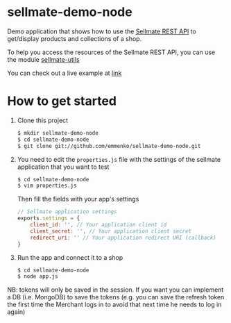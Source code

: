 sellmate-demo-node
==================

Demo application that shows how to use the [Sellmate REST API](http://www.sellmate.com) to get/display products and collections of a shop.

To help you access the resources of the Sellmate REST API, you can use the module [sellmate-utils](https://github.com/emmenko/sellmate-utils)

You can check out a live example at [link](http://localhost:8888)


How to get started
==================

1. Clone this project
	```bash
	$ mkdir sellmate-demo-node
	$ cd sellmate-demo-node
	$ git clone git://github.com/emmenko/sellmate-demo-node.git
	```

2. You need to edit the `properties.js` file with the settings of the sellmate application that you want to test

	```bash
	$ cd sellmate-demo-node
	$ vim properties.js
	```

	Then fill the fields with your app's settings

	```javascript
	// Sellmate application settings
	exports.settings = {
	    client_id: '', // Your application client id
	    client_secret: '', // Your application client secret
	    redirect_uri: '' // Your application redirect URI (callback)
	}
	```
3. Run the app and connect it to a shop

	```bash
	$ cd sellmate-demo-node
	$ node app.js
	```

NB: tokens will only be saved in the session. If you want you can implement a DB (i.e. MongoDB) to save the tokens (e.g. you can save the refresh token the first time the Merchant logs in to avoid that next time he needs to log in again)

